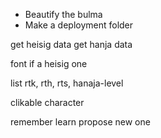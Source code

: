 - Beautify the bulma
- Make a deployment folder

get heisig data
get hanja data

font if a heisig one

list rtk, rth, rts, hanaja-level

clikable character

remember learn
propose new one